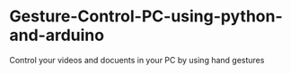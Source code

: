 # Gesture-Control-PC-using-python-and-arduino

Control your videos and docuents in your PC by using hand gestures
